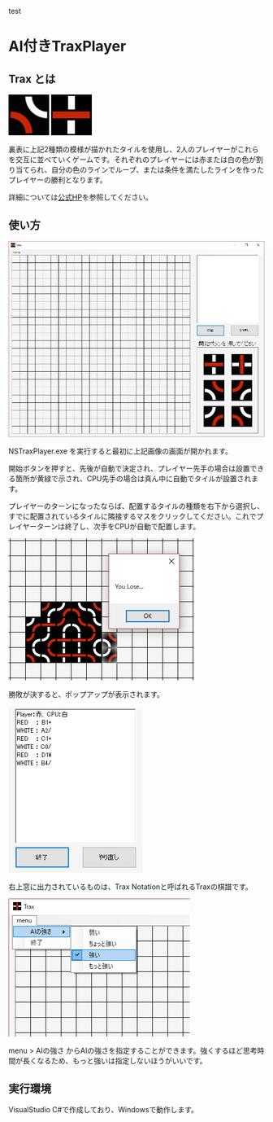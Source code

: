 test
# AI付きTraxPlayer

## Trax とは

![タイル1](TRW.png) ![タイル2](VW.png)

裏表に上記2種類の模様が描かれたタイルを使用し、2人のプレイヤーがこれらを交互に並べていくゲームです。それぞれのプレイヤーには赤または白の色が割り当てられ、自分の色のラインでループ、または条件を満たしたラインを作ったプレイヤーの勝利となります。

詳細については[公式HP](http://www.tantrix.jp/trax/trax_rule.htm)を参照してください。

## 使い方

![init_screen](Readme_picture/init_screen_shot.png)

NSTraxPlayer.exe を実行すると最初に上記画像の画面が開かれます。

開始ボタンを押すと、先後が自動で決定され、プレイヤー先手の場合は設置できる箇所が黄緑で示され、CPU先手の場合は真ん中に自動でタイルが設置されます。

プレイヤーのターンになったならば、配置するタイルの種類を右下から選択し、すでに配置されているタイルに隣接するマスをクリックしてください。これでプレイヤーターンは終了し、次手をCPUが自動で配置します。

![end](Readme_picture/end.png)

勝敗が決すると、ポップアップが表示されます。

![log](Readme_picture/log.png)

右上窓に出力されているものは、Trax Notationと呼ばれるTraxの棋譜です。

![難易度](Readme_picture/AI.png)

menu > AIの強さ からAIの強さを指定することができます。強くするほど思考時間が長くなるため、もっと強いは指定しないほうがいいです。

## 実行環境
VisualStudio C#で作成しており、Windowsで動作します。